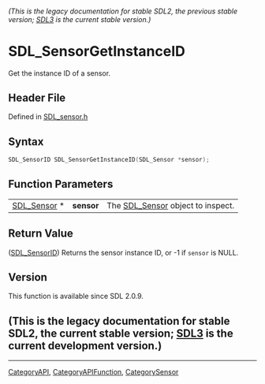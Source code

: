 ###### (This is the legacy documentation for stable SDL2, the previous stable version; [SDL3](https://wiki.libsdl.org/SDL3/) is the current stable version.)
# SDL_SensorGetInstanceID

Get the instance ID of a sensor.

## Header File

Defined in [SDL_sensor.h](https://github.com/libsdl-org/SDL/blob/SDL2/include/SDL_sensor.h)

## Syntax

```c
SDL_SensorID SDL_SensorGetInstanceID(SDL_Sensor *sensor);
```

## Function Parameters

|                            |            |                                                 |
| -------------------------- | ---------- | ----------------------------------------------- |
| [SDL_Sensor](SDL_Sensor) * | **sensor** | The [SDL_Sensor](SDL_Sensor) object to inspect. |

## Return Value

([SDL_SensorID](SDL_SensorID)) Returns the sensor instance ID, or -1 if
`sensor` is NULL.

## Version

This function is available since SDL 2.0.9.

## (This is the legacy documentation for stable SDL2, the current stable version; [SDL3](https://wiki.libsdl.org/SDL3/) is the current development version.)



----
[CategoryAPI](CategoryAPI), [CategoryAPIFunction](CategoryAPIFunction), [CategorySensor](CategorySensor)

